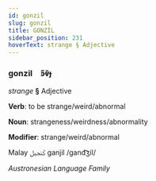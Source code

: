 ```yaml
---
id: gonzil
slug: gonzil
title: GONZİL
sidebar_position: 231
hoverText: strange § Adjective
---
```


### gonzil&emsp;<span kind="abugida">ꜿ̃ⱴ͊ɟ</span>

*strange* **§** Adjective

**Verb**: to be strange/weird/abnormal

**Noun**: strangeness/weirdness/abnormality

**Modifier**: strange/weird/abnormal

Malay ݢنجيل‎ ganjil /ɡand͡ʒil/

*Austronesian Language Family*